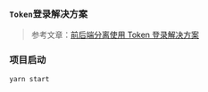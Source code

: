 ### `Token`登录解决方案
> 参考文章：[前后端分离使用 Token 登录解决方案](https://juejin.im/post/5b7ea1366fb9a01a0b319612)

### 项目启动
```shell
yarn start
```
